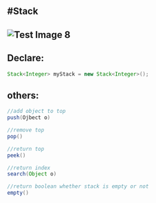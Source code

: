 #Stack
---
![Test Image 8](https://www.callicoder.com/assets/images/post/large/java-stack-data-structure.jpg)
---

## Declare:
```java
Stack<Integer> myStack = new Stack<Integer>(); 
```

## others:
```java
//add object to top
push(Ojbect o)

//remove top
pop()

//return top
peek()

//return index
search(Object o)

//return boolean whether stack is empty or not
empty()
```
